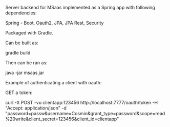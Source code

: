 Server backend for MSaas implemented as a Spring app with following dependencies:

Spring - Boot, Oauth2, JPA, JPA Rest, Security

Packaged with Gradle.

Can be built as:

gradle build

Then can be ran as:

java -jar msaas.jar



Example of authenticating a client with oauth:

GET a token:

curl -X POST -vu clientapp:123456 http://localhost:7777/oauth/token -H "Accept: application/json" -d "password=passw&username=Cosmin&grant_type=password&scope=read%20write&client_secret=123456&client_id=clientapp"




